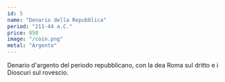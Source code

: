 ```yaml
---
id: 5
name: "Denario della Repubblica"
period: "211-44 a.C."
price: 850
image: "/coin.png"
metal: "Argento"
---
```

Denario d'argento del periodo repubblicano, con la dea Roma sul dritto e i Dioscuri sul rovescio.
